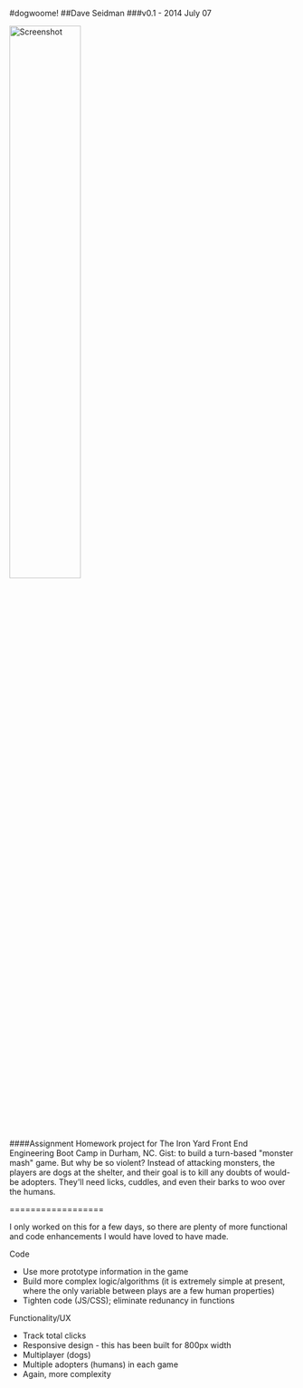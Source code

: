 #dogwoome!
##Dave Seidman
###v0.1 - 2014 July 07

<img alt="Screenshot" src="http://i.imgur.com/DEWTZfi.png" width="50%"/>

####Assignment
Homework project for The Iron Yard Front End Engineering Boot Camp in Durham, NC.  Gist: to build a turn-based "monster mash" game. But why be so violent? Instead of attacking monsters, the players are dogs at the shelter, and their goal is to kill any doubts of would-be adopters. They'll need licks, cuddles, and even their barks to woo over the humans.

==================

I only worked on this for a few days, so there are plenty of more functional and code enhancements I would have loved to have made.

Code
* Use more prototype information in the game
* Build more complex logic/algorithms (it is extremely simple at present, where the only variable between plays are a few human properties)
* Tighten code (JS/CSS); eliminate redunancy in functions

Functionality/UX
* Track total clicks
* Responsive design - this has been built for 800px width
* Multiplayer (dogs)
* Multiple adopters (humans) in each game
* Again, more complexity

